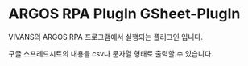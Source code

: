 # ARGOS RPA PlugIn GSheet-PlugIn

VIVANS의 ARGOS RPA 프로그램에서 실행되는 플러그인 입니다.

구글 스프레드시트의 내용을 csv나 문자열 형태로 출력할 수 있습니다.
